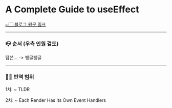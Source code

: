 # A Complete Guide to useEffect

[👉🏻 블로그 원문 링크](https://overreacted.io/a-complete-guide-to-useeffect/)

---

### 📪 순서 (우측 인원 검토)

탐쓴... -> 팽글팽글

---

### 🏃‍♀️ 번역 범위
1차: ~ TLDR

2차: ~ Each Render Has Its Own Event Handlers

